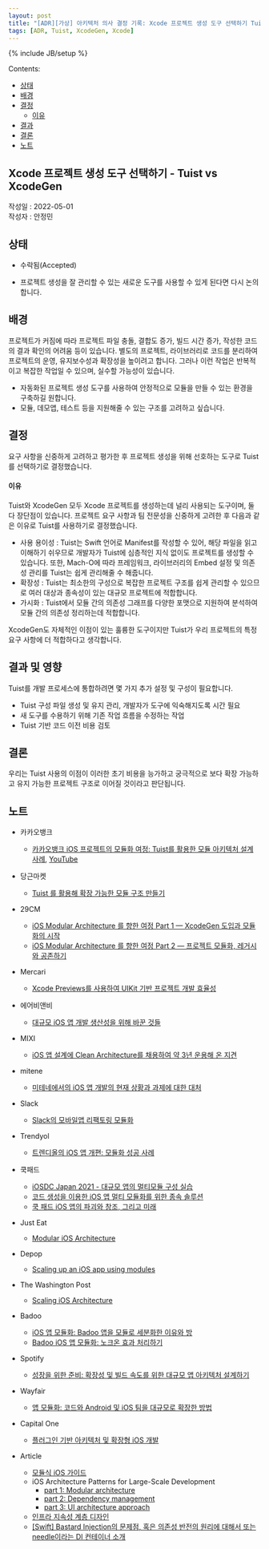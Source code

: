 ```yaml
---
layout: post
title: "[ADR][가상] 아키텍처 의사 결정 기록: Xcode 프로젝트 생성 도구 선택하기 Tuist vs XcodeGen"
tags: [ADR, Tuist, XcodeGen, Xcode]
---
```

{% include JB/setup %}

Contents:

* [상태](#status)
* [배경](#context)
* [결정](#decisions)
  * [이유](#rationale)
* [결과](#consequences)
* [결론](#conclusion)
* [노트](#note)

## Xcode 프로젝트 생성 도구 선택하기 - Tuist vs XcodeGen

작성일 : 2022-05-01  
작성자 : 안정민

<h2 id="status">상태</h2>

* 수락됨(Accepted)

* 프로젝트 생성을 잘 관리할 수 있는 새로운 도구를 사용할 수 있게 된다면 다시 논의합니다.

<h2 id="context">배경</h2>

프로젝트가 커짐에 따라 프로젝트 파일 충돌, 결합도 증가, 빌드 시간 증가, 작성한 코드의 결과 확인의 어려움 등이 있습니다. 별도의 프로젝트, 라이브러리로 코드를 분리하여 프로젝트의 운영, 유지보수성과 확장성을 높이려고 합니다. 그러나 이런 작업은 반복적이고 복잡한 작업일 수 있으며, 실수할 가능성이 있습니다.

* 자동화된 프로젝트 생성 도구를 사용하여 안정적으로 모듈을 만들 수 있는 환경을 구축하길 원합니다.
* 모듈, 데모앱, 테스트 등을 지원해줄 수 있는 구조를 고려하고 싶습니다.

<h2 id="decisions">결정</h2>

요구 사항을 신중하게 고려하고 평가한 후 프로젝트 생성을 위해 선호하는 도구로 Tuist를 선택하기로 결정했습니다.

<h4 id="rationale">이유</h4>

Tuist와 XcodeGen 모두 Xcode 프로젝트를 생성하는데 널리 사용되는 도구이며, 둘 다 장단점이 있습니다. 프로젝트 요구 사항과 팀 전문성을 신중하게 고려한 후 다음과 같은 이유로 Tuist를 사용하기로 결정했습니다.

* 사용 용이성 : Tuist는 Swift 언어로 Manifest를 작성할 수 있어, 해당 파일을 읽고 이해하기 쉬우므로 개발자가 Tuist에 심층적인 지식 없이도 프로젝트를 생성할 수 있습니다. 또한, Mach-O에 따라 프레임워크, 라이브러리의 Embed 설정 및 의존성 관리를 Tuist는 쉽게 관리해줄 수 해줍니다.
* 확장성 : Tuist는 최소한의 구성으로 복잡한 프로젝트 구조를 쉽게 관리할 수 있으므로 여러 대상과 종속성이 있는 대규모 프로젝트에 적합합니다.
* 가시화 : Tuist에서 모듈 간의 의존성 그래프를 다양한 포맷으로 지원하여 분석하여 모듈 간의 의존성 정리하는데 적합합니다.

XcodeGen도 자체적인 이점이 있는 훌륭한 도구이지만 Tuist가 우리 프로젝트의 특정 요구 사항에 더 적합하다고 생각합니다.

<h2 id="consequences">결과 및 영향</h2>

Tuist를 개발 프로세스에 통합하려면 몇 가지 추가 설정 및 구성이 필요합니다.

* Tuist 구성 파일 생성 및 유지 관리, 개발자가 도구에 익숙해지도록 시간 필요
* 새 도구를 수용하기 위해 기존 작업 흐름을 수정하는 작업
* Tuist 기반 코드 이전 비용 검토

<h2 id="conclusion">결론</h2>

우리는 Tuist 사용의 이점이 이러한 초기 비용을 능가하고 궁극적으로 보다 확장 가능하고 유지 가능한 프로젝트 구조로 이어질 것이라고 판단됩니다.

<h2 id="notes">노트</h2>

* 카카오뱅크
  * [카카오뱅크 iOS 프로젝트의 모듈화 여정: Tuist를 활용한 모듈 아키텍처 설계 사례](https://if.kakao.com/2022/session/88), [YouTube](https://www.youtube.com/watch?v=9HywMpgf8Mk)

* 당근마켓
  * [Tuist 를 활용해 확장 가능한 모듈 구조 만들기](https://medium.com/daangn/tuist-%EB%A5%BC-%ED%99%9C%EC%9A%A9%ED%95%B4-%EB%AA%A8%EB%93%88-%EA%B5%AC%EC%A1%B0-%EC%9E%90%EB%8F%99%ED%99%94%ED%95%98%EA%B8%B0-f200992d4bf2)

* 29CM
  * [iOS Modular Architecture 를 향한 여정 Part 1 — XcodeGen 도입과 모듈화의 시작](https://medium.com/29cm/modular-architecture-%EB%A5%BC-%ED%96%A5%ED%95%9C-%EC%97%AC%EC%A0%95-part-1-xcodegen-%EB%8F%84%EC%9E%85%EA%B3%BC-%EB%AA%A8%EB%93%88%ED%99%94%EC%9D%98-%EC%8B%9C%EC%9E%91-19a7f7b6401a)  
  * [iOS Modular Architecture 를 향한 여정 Part 2 — 프로젝트 모듈화, 레거시와 공존하기](https://medium.com/29cm/ios-modular-architecture-%EB%A5%BC-%ED%96%A5%ED%95%9C-%EC%97%AC%EC%A0%95-part-2-%ED%94%84%EB%A1%9C%EC%A0%9D%ED%8A%B8-%EB%AA%A8%EB%93%88%ED%99%94-%EB%A0%88%EA%B1%B0%EC%8B%9C%EC%99%80-%EA%B3%B5%EC%A1%B4%ED%95%98%EA%B8%B0-d63f5e454573) 

* Mercari
  * [Xcode Previews를 사용하여 UIKit 기반 프로젝트 개발 효율성](https://engineering.mercari.com/blog/entry/2019-12-13-155700/)

* 에어비앤비
  * [대규모 iOS 앱 개발 생산성을 위해 바꾼 것들](https://yozm.wishket.com/magazine/detail/1330/)

* MIXI
  * [iOS 앱 설계에 Clean Architecture를 채용하여 약 3년 운용해 온 지견](https://mixi-developers.mixi.co.jp/mitene-ios-clean-architecture-11d23325553d)

* mitene
  * [미테네에서의 iOS 앱 개발의 현재 상황과 과제에 대한 대처](https://team-blog.mitene.us/ios-development-2022-2d60d16e7135)

* Slack
  * [Slack의 모바일앱 리팩토링 모듈화](https://medium.com/mobile-app-development-publication/mobile-app-refactoring-initiative-by-slack-fedc4c4a6026)

* Trendyol
  * [트렌디올의 iOS 앱 개편: 모듈화 성공 사례](https://medium.com/trendyol-tech/revamping-trendyols-ios-app-a-modularization-success-story-a6c1d2c4188b)

* 쿡패드
  * [iOSDC Japan 2021 - 대규모 앱의 멀티모듈 구성 실습](https://www.youtube.com/watch?v=LCOU2ZlGKi4)
  * [코드 생성을 이용한 iOS 앱 멀티 모듈화를 위한 종속 솔루션](https://techlife.cookpad.com/entry/2021/06/16/110000)
  * [쿡 패드 iOS 앱의 파괴와 창조, 그리고 미래](https://techconf.cookpad.com/2019/kohki_miki.html)

* Just Eat
  * [Modular iOS Architecture](https://tech.just-eat.com/2019/12/18/modular-ios-architecture-just-eat/)

* Depop
  * [Scaling up an iOS app using modules](https://engineering.depop.com/scaling-up-an-ios-app-with-modularisation-8cd280d6b2b8)

* The Washington Post
  * [Scaling iOS Architecture](https://github.com/ArtSabintsev/iOSDevCampDC-2018/blob/master/Scaling-iOS-Architecture.md)

* Badoo
  * [iOS 앱 모듈화: Badoo 앱을 모듈로 세분화한 이유와 방](https://medium.com/bumble-tech/modularising-an-ios-app-3ea131a5c809)
  * [Badoo iOS 앱 모듈화: 노크온 효과 처리하기](https://medium.com/bumble-tech/modularising-the-badoo-ios-app-ce75d5a7aba7)

* Spotify
  * [성장을 위한 준비: 확장성 및 빌드 속도를 위한 대규모 앱 아키텍처 설계하기](https://www.youtube.com/watch?v=sZuI6z8qSmc)

* Wayfair
  * [앱 모듈화: 코드와 Android 및 iOS 팀을 대규모로 확장한 방법](https://www.aboutwayfair.com/tech-blog/app-modularization-at-wayfair-how-we-unlocked-our-code-and-android-and-ios-teams-at-scale)

* Capital One
  * [플러그인 기반 아키텍처 및 확장형 iOS 개발](https://medium.com/capital-one-tech/plugin-based-architecture-and-scaling-ios-development-at-capital-one-fb67561c7df6)

* Article
  * [모듈식 iOS 가이드](https://anuragajwani.medium.com/modular-ios-guide-60810f5a7f97)
  * iOS Architecture Patterns for Large-Scale Development
    * [part 1: Modular architecture](https://blog.griddynamics.com/modular-architecture-in-ios/)
    * [part 2: Dependency management](https://blog.griddynamics.com/dependency-management/)
    * [part 3: UI architecture approach](https://blog.griddynamics.com/ui-architecture-approach/)
  * [인프라 지속성 계층 디자인](https://docs.microsoft.com/ko-kr/dotnet/architecture/microservices/microservice-ddd-cqrs-patterns/infrastructure-persistence-layer-design)
  * [\[Swift\] Bastard Injection의 문제점, 혹은 의존성 반전의 원리에 대해서 또는 needle이라는 DI 컨테이너 소개](https://qiita.com/YusukeHosonuma/items/77bbb962e8ec4d36cbea)